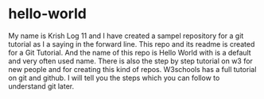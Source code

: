 # hello-world
My name is Krish Log 11 and I have created a sampel repository for a git tutorial as I a saying in the forward line. This repo and its readme is created for a Git Tutorial. And the name of this repo is Hello World with is a default and very often used name.
There is also the step by step tutorial on w3  for new people and for creating this kind of repos.
W3schools has a full tutorial on git and github. I will tell you the steps which you can follow to understand git later.
